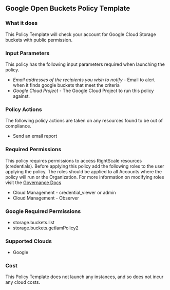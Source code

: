 ## Google Open Buckets Policy Template

### What it does

This Policy Template will check your account for Google Cloud Storage buckets with public permission.

### Input Parameters

This policy has the following input parameters required when launching the policy.

- *Email addresses of the recipients you wish to notify* - Email to alert when it finds google buckets that meet the criteria
- *Google Cloud Project* - The Google Cloud Project to run this policy against.

### Policy Actions

The following policy actions are taken on any resources found to be out of compliance.

- Send an email report

### Required Permissions

This policy requires permissions to access RightScale resources (credentials).  Before applying this policy add the following roles to the user applying the policy.  The roles should be applied to all Accounts where the policy will run or the Organization. For more information on modifying roles visit the [Governance Docs](https://docs.rightscale.com/cm/ref/user_roles.html)

- Cloud Management - credential_viewer or admin
- Cloud Management - Observer

### Google Required Permissions

- storage.buckets.list
- storage.buckets.getIamPolicy2

### Supported Clouds

- Google

### Cost

This Policy Template does not launch any instances, and so does not incur any cloud costs.
